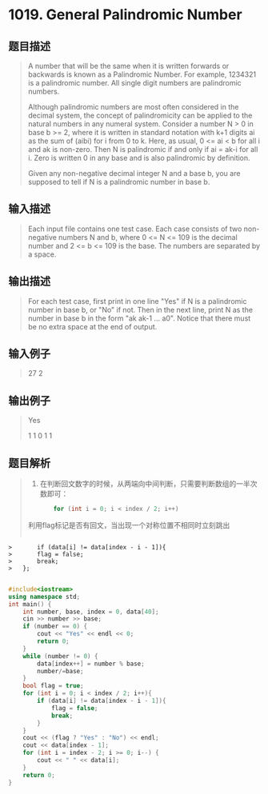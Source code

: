 # 1019. General Palindromic Number

## 题目描述

> A number that will be the same when it is written forwards or backwards is known as a Palindromic Number. For example, 1234321 is a palindromic number. All single digit numbers are palindromic numbers.
>
> Although palindromic numbers are most often considered in the decimal system, the concept of palindromicity can be applied to the natural numbers in any numeral system. Consider a number N > 0 in base b >= 2, where it is written in standard notation with k+1 digits ai as the sum of (aibi) for i from 0 to k. Here, as usual, 0 <= ai < b for all i and ak is non-zero. Then N is palindromic if and only if ai = ak-i for all i. Zero is written 0 in any base and is also palindromic by definition.
>
>Given any non-negative decimal integer N and a base b, you are supposed to tell if N is a palindromic number in base b.

## 输入描述

> Each input file contains one test case. Each case consists of two non-negative numbers N and b, where 0 <= N <= 109 is the decimal number and 2 <= b <= 109 is the base. The numbers are separated by a space.

## 输出描述

> For each test case, first print in one line "Yes" if N is a palindromic number in base b, or "No" if not. Then in the next line, print N as the number in base b in the form "ak ak-1 ... a0". Notice that there must be no extra space at the end of output.

## 输入例子

> 27  2

## 输出例子

> Yes
>
> 1 1 0 1 1

## 题目解析

>1. 在判断回文数字的时候，从两端向中间判断，只需要判断数组的一半次数即可：
> ```C++
>        for (int i = 0; i < index / 2; i++)
> ```
>  利用flag标记是否有回文，当出现一个对称位置不相同时立刻跳出
> ```C++
    >   	if (data[i] != data[index - i - 1]){
	>		flag = false;
	>		break;
	>	};
>    ```

```C++
#include<iostream>
using namespace std;
int main() {
	int number, base, index = 0, data[40];
	cin >> number >> base;
	if (number == 0) {
		cout << "Yes" << endl << 0;
		return 0;
	}
	while (number != 0) {
		data[index++] = number % base;
		number/=base;
	}
	bool flag = true;
	for (int i = 0; i < index / 2; i++){
		if (data[i] != data[index - i - 1]){
			flag = false;
			break;
		}
	}
	cout << (flag ? "Yes" : "No") << endl;
	cout << data[index - 1];
	for (int i = index - 2; i >= 0; i--) {
		cout << " " << data[i];
	}
	return 0;
}
```